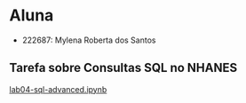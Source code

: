# Aluna
* 222687: Mylena Roberta dos Santos

## Tarefa sobre Consultas SQL no NHANES
[lab04-sql-advanced.ipynb](lab04-sql-advanced.ipynb)